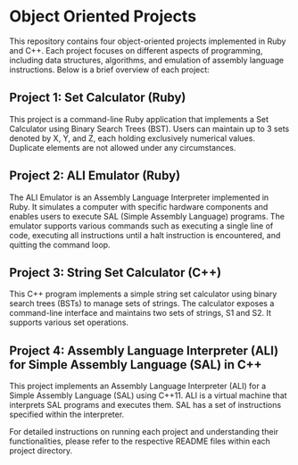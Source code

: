 # Object Oriented Projects

This repository contains four object-oriented projects implemented in Ruby and C++. Each project focuses on different aspects of programming, including data structures, algorithms, and emulation of assembly language instructions. Below is a brief overview of each project:

## Project 1: Set Calculator (Ruby)

This project is a command-line Ruby application that implements a Set Calculator using Binary Search Trees (BST). Users can maintain up to 3 sets denoted by X, Y, and Z, each holding exclusively numerical values. Duplicate elements are not allowed under any circumstances.

## Project 2: ALI Emulator (Ruby)

The ALI Emulator is an Assembly Language Interpreter implemented in Ruby. It simulates a computer with specific hardware components and enables users to execute SAL (Simple Assembly Language) programs. The emulator supports various commands such as executing a single line of code, executing all instructions until a halt instruction is encountered, and quitting the command loop.

## Project 3: String Set Calculator (C++)

This C++ program implements a simple string set calculator using binary search trees (BSTs) to manage sets of strings. The calculator exposes a command-line interface and maintains two sets of strings, S1 and S2. It supports various set operations.

## Project 4: Assembly Language Interpreter (ALI) for Simple Assembly Language (SAL) in C++

This project implements an Assembly Language Interpreter (ALI) for a Simple Assembly Language (SAL) using C++11. ALI is a virtual machine that interprets SAL programs and executes them. SAL has a set of instructions specified within the interpreter.

For detailed instructions on running each project and understanding their functionalities, please refer to the respective README files within each project directory.
